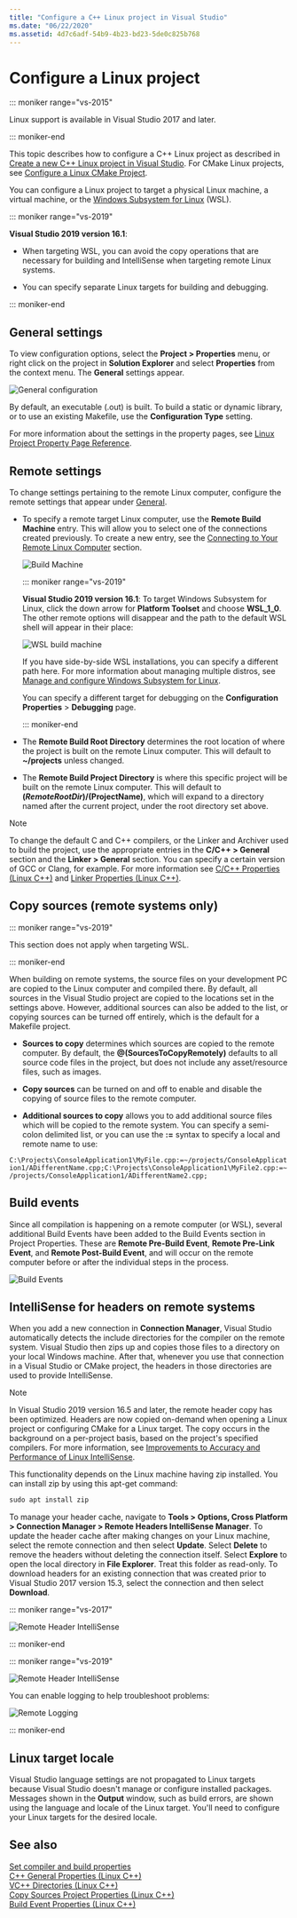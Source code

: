 ```yaml
---
title: "Configure a C++ Linux project in Visual Studio"
ms.date: "06/22/2020"
ms.assetid: 4d7c6adf-54b9-4b23-bd23-5de0c825b768
---
```

# Configure a Linux project

::: moniker range="vs-2015"

Linux support is available in Visual Studio 2017 and later.

::: moniker-end

This topic describes how to configure a C++ Linux project as described in [Create a new C++ Linux project in Visual Studio](create-a-new-linux-project.md). For CMake Linux projects, see [Configure a Linux CMake Project](cmake-linux-project.md).

You can configure a Linux project to target a physical Linux machine, a virtual machine, or the [Windows Subsystem for Linux](/windows/wsl/about) (WSL).

::: moniker range="vs-2019"

**Visual Studio 2019 version 16.1**:

- When targeting WSL, you can avoid the copy operations that are necessary for building and IntelliSense when targeting remote Linux systems.

- You can specify separate Linux targets for building and debugging.

::: moniker-end

## General settings

To view configuration options, select the **Project > Properties** menu, or right click on the project in **Solution Explorer** and select **Properties** from the context menu. The **General** settings appear.

![General configuration](media/settings_general.png)

By default, an executable (.out) is built. To build a static or dynamic library, or to use an existing Makefile, use the **Configuration Type** setting.

For more information about the settings in the property pages, see [Linux Project Property Page Reference](prop-pages-linux.md).

## Remote settings

To change settings pertaining to the remote Linux computer, configure the remote settings that appear under [General](prop-pages/general-linux.md).

- To specify a remote target Linux computer, use the **Remote Build Machine** entry. This will allow you to select one of the connections created previously. To create a new entry, see the [Connecting to Your Remote Linux Computer](connect-to-your-remote-linux-computer.md) section.

   ![Build Machine](media/remote-build-machine-vs2019.png)

   ::: moniker range="vs-2019"

   **Visual Studio 2019 version 16.1**: To target Windows Subsystem for Linux, click the down arrow for **Platform Toolset** and choose **WSL_1_0**. The other remote options will disappear and the path to the default WSL shell will appear in their place:

   ![WSL build machine](media/wsl-remote-vs2019.png)

   If you have side-by-side WSL installations, you can specify a different path here. For more information about managing multiple distros, see [Manage and configure Windows Subsystem for Linux](/windows/wsl/wsl-config#set-a-default-distribution).

   You can specify a different target for debugging on the **Configuration Properties** > **Debugging** page.

   ::: moniker-end

- The **Remote Build Root Directory** determines the root location of where the project is built on the remote Linux computer. This will default to **~/projects** unless changed.

- The **Remote Build Project Directory** is where this specific project will be built on the remote Linux computer. This will default to **$(RemoteRootDir)/$(ProjectName)**, which will expand to a directory named after the current project, under the root directory set above.

> [!NOTE]
> To change the default C and C++ compilers, or the Linker and Archiver used to build the project, use the appropriate entries in the **C/C++ > General** section and the **Linker > General** section. You can specify a certain version of GCC or Clang, for example. For more information see [C/C++ Properties (Linux C++)](prop-pages/c-cpp-linux.md) and [Linker Properties (Linux C++)](prop-pages/linker-linux.md).

## Copy sources (remote systems only)

::: moniker range="vs-2019"

This section does not apply when targeting WSL.

::: moniker-end

When building on remote systems, the source files on your development PC are copied to the Linux computer and compiled there. By default, all sources in the Visual Studio project are copied to the locations set in the settings above. However, additional sources can also be added to the list, or copying sources can be turned off entirely, which is the default for a Makefile project.

- **Sources to copy** determines which sources are copied to the remote computer. By default, the **\@(SourcesToCopyRemotely)** defaults to all source code files in the project, but does not include any asset/resource files, such as images.

- **Copy sources** can be turned on and off to enable and disable the copying of source files to the remote computer.

- **Additional sources to copy** allows you to add additional source files which will be copied to the remote system. You can specify a semi-colon delimited list, or you can use the **:=** syntax to specify a local and remote name to use:

`C:\Projects\ConsoleApplication1\MyFile.cpp:=~/projects/ConsoleApplication1/ADifferentName.cpp;C:\Projects\ConsoleApplication1\MyFile2.cpp:=~/projects/ConsoleApplication1/ADifferentName2.cpp;`

## Build events

Since all compilation is happening on a remote computer (or WSL), several additional Build Events have been added to the Build Events section in Project Properties. These are **Remote Pre-Build Event**, **Remote Pre-Link Event**, and **Remote Post-Build Event**, and will occur on the remote computer before or after the individual steps in the process.

![Build Events](media/settings_buildevents.png)

## <a name="remote_intellisense"></a> IntelliSense for headers on remote systems

When you add a new connection in **Connection Manager**, Visual Studio automatically detects the include directories for the compiler on the remote system. Visual Studio then zips up and copies those files to a directory on your local Windows machine. After that, whenever you use that connection in a Visual Studio or CMake project, the headers in those directories are used to provide IntelliSense.

> [!NOTE]
> In Visual Studio 2019 version 16.5 and later, the remote header copy has been optimized. Headers are now copied on-demand when opening a Linux project or configuring CMake for a Linux target. The copy occurs in the background on a per-project basis, based on the project's specified compilers. For more information, see [Improvements to Accuracy and Performance of Linux IntelliSense](https://devblogs.microsoft.com/cppblog/improvements-to-accuracy-and-performance-of-linux-intellisense/).

This functionality depends on the Linux machine having zip installed. You can install zip by using this apt-get command:

```cmd
sudo apt install zip
```

To manage your header cache, navigate to **Tools > Options, Cross Platform > Connection Manager > Remote Headers IntelliSense Manager**. To update the header cache after making changes on your Linux machine, select the remote connection and then select **Update**. Select **Delete** to remove the headers without deleting the connection itself. Select **Explore** to open the local directory in **File Explorer**. Treat this folder as read-only. To download headers for an existing connection that was created prior to Visual Studio 2017 version 15.3, select the connection and then select **Download**.

::: moniker range="vs-2017"

![Remote Header IntelliSense](media/remote-header-intellisense.png)

::: moniker-end

::: moniker range="vs-2019"

![Remote Header IntelliSense](media/connection-manager-vs2019.png)

You can enable logging to help troubleshoot problems:

![Remote Logging](media/remote-logging-vs2019.png)

::: moniker-end

## <a name="locale"></a> Linux target locale

Visual Studio language settings are not propagated to Linux targets because Visual Studio doesn't manage or configure installed packages. Messages shown in the **Output** window, such as build errors, are shown using the language and locale of the Linux target. You'll need to configure your Linux targets for the desired locale.

## See also

[Set compiler and build properties](../build/working-with-project-properties.md)<br/>
[C++ General Properties (Linux C++)](prop-pages/general-linux.md)<br/>
[VC++ Directories (Linux C++)](prop-pages/directories-linux.md)<br/>
[Copy Sources Project Properties (Linux C++)](prop-pages/copy-sources-project.md)<br/>
[Build Event Properties (Linux C++)](prop-pages/build-events-linux.md)
